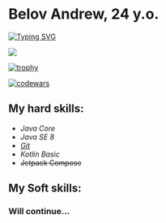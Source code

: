 # Belov Andrew, 24 y.o.
<a href="https://git.io/typing-svg"><img src="https://readme-typing-svg.herokuapp.com?font=Fira+Code&pause=1000&color=008B03&background=06060600&center=true&vCenter=true&multiline=true&width=1000&height=100&lines=Hi+my+name+is+Andrew;I%60m+trainee+in+Android+%26+Java+development" alt="Typing SVG" /></a>








![](https://www.peoples.ru/character/movie/neo/neo_1.jpg)

[![trophy](https://github-profile-trophy.vercel.app/?username=pianoplayer56)](https://github.com/ryo-ma/github-profile-trophy)

[![codewars](https://www.codewars.com/users/pianoplayer56/badges/large)](https://www.codewars.com/users/pianoplayer56)  

## **My hard skills:**
+ _Java Core_  
+ _Java SE 8_
+ [_Git_](https://github.com/pianoplayer56?tab=repositories) 
+ _Kotlin Basic_
+ ~~Jetpack Compose~~
 
 ## **My Soft skills:**
 ### Will continue...
